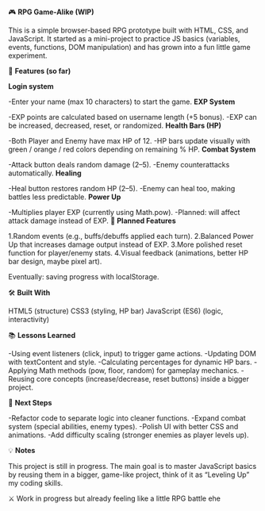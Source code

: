 🎮 **RPG Game-Alike (WIP)**

This is a simple browser-based RPG prototype built with HTML, CSS, and JavaScript.
It started as a mini-project to practice JS basics (variables, events, functions, DOM manipulation) and has grown into a fun little game experiment.

🚀 **Features (so far)**

**Login system**

-Enter your name (max 10 characters) to start the game.
**EXP System**

-EXP points are calculated based on username length (+5 bonus).
-EXP can be increased, decreased, reset, or randomized.
**Health Bars (HP)**

-Both Player and Enemy have max HP of 12.
-HP bars update visually with green / orange / red colors depending on remaining % HP.
**Combat System**

-Attack button deals random damage (2–5).
-Enemy counterattacks automatically.
**Healing**

-Heal button restores random HP (2–5).
-Enemy can heal too, making battles less predictable.
**Power Up**

-Multiplies player EXP (currently using Math.pow).
-Planned: will affect attack damage instead of EXP.
🎨 **Planned Features**

1.Random events (e.g., buffs/debuffs applied each turn).
2.Balanced Power Up that increases damage output instead of EXP.
3.More polished reset function for player/enemy stats.
4.Visual feedback (animations, better HP bar design, maybe pixel art).

Eventually: saving progress with localStorage.

🛠️ **Built With**

HTML5 (structure)
CSS3 (styling, HP bar)
JavaScript (ES6) (logic, interactivity)

📚 **Lessons Learned**

-Using event listeners (click, input) to trigger game actions.
-Updating DOM with textContent and style.
-Calculating percentages for dynamic HP bars.
-Applying Math methods (pow, floor, random) for gameplay mechanics.
-Reusing core concepts (increase/decrease, reset buttons) inside a bigger project.

🎯 **Next Steps**

-Refactor code to separate logic into cleaner functions.
-Expand combat system (special abilities, enemy types).
-Polish UI with better CSS and animations.
-Add difficulty scaling (stronger enemies as player levels up).

💡 **Notes**

This project is still in progress. The main goal is to master JavaScript basics by reusing them in a bigger, game-like project, think of it as “Leveling Up” my coding skills.

⚔️ Work in progress but already feeling like a little RPG battle ehe
